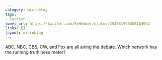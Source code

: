 ```yaml
---
category: microblog
tags:
- twitter
tweet_url: https://twitter.com/ExMember/status/253661999358164992
links: []
layout: microblog
---
```

ABC, NBC, CBS, CW, and Fox are all airing the debate. Which network has the running truthiness meter?
